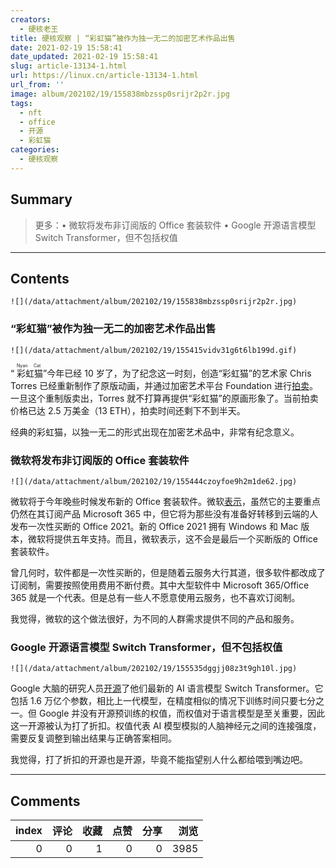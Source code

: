 ```yaml
---
creators:
  - 硬核老王
title: 硬核观察 | “彩虹猫”被作为独一无二的加密艺术作品出售
date: 2021-02-19 15:58:41
date_updated: 2021-02-19 15:58:41
slug: article-13134-1.html
url: https://linux.cn/article-13134-1.html
url_from: ''
image: album/202102/19/155838mbzssp0srijr2p2r.jpg
tags:
  - nft
  - office
  - 开源
  - 彩虹猫
categories:
  - 硬核观察
---
```


## Summary

> 更多：• 微软将发布非订阅版的 Office 套装软件 • Google 开源语言模型 Switch Transformer，但不包括权值

***

<!-- more -->

## Contents

`![](/data/attachment/album/202102/19/155838mbzssp0srijr2p2r.jpg)`

### “彩虹猫”被作为独一无二的加密艺术作品出售

`![](/data/attachment/album/202102/19/155415vidv31g6t6lb199d.gif)`

“<ruby> 彩虹猫 <rt>  Nyan Cat </rt></ruby>”今年已经 10 岁了，为了纪念这一时刻，创造“彩虹猫”的艺术家 Chris Torres 已经重新制作了原版动画，并通过加密艺术平台 Foundation 进行[拍卖](https://foundation.app/NyanCat/nyan-cat-219)。一旦这个重制版卖出，Torres 就不打算再提供“彩虹猫”的原画形象了。当前拍卖价格已达 2.5 万美金（13 ETH），拍卖时间还剩下不到半天。

经典的彩虹猫，以独一无二的形式出现在加密艺术品中，非常有纪念意义。

### 微软将发布非订阅版的 Office 套装软件

`![](/data/attachment/album/202102/19/155444czoyfoe9h2m1de62.jpg)`

微软将于今年晚些时候发布新的 Office 套装软件。微软[表示](https://www.cnet.com/news/new-version-of-microsoft-office-wont-require-you-to-pay-for-a-subscription/)，虽然它的主要重点仍然在其订阅产品 Microsoft 365 中，但它将为那些没有准备好转移到云端的人发布一次性买断的 Office 2021。新的 Office 2021 拥有 Windows 和 Mac 版本，微软将提供五年支持。而且，微软表示，这不会是最后一个买断版的 Office 套装软件。

曾几何时，软件都是一次性买断的，但是随着云服务大行其道，很多软件都改成了订阅制，需要按照使用费用不断付费。其中大型软件中 Microsoft 365/Office 365 就是一个代表。但是总有一些人不愿意使用云服务，也不喜欢订阅制。

我觉得，微软的这个做法很好，为不同的人群需求提供不同的产品和服务。 

### Google 开源语言模型 Switch Transformer，但不包括权值

`![](/data/attachment/album/202102/19/155535dggjj08z3t9gh10l.jpg)`

Google 大脑的研究人员[开源](https://www.infoq.com/news/2021/02/google-trillion-parameter-ai/)了他们最新的 AI 语言模型 Switch Transformer。它包括 1.6 万亿个参数，相比上一代模型，在精度相似的情况下训练时间只要七分之一。但 Google 并没有开源预训练的权值，而权值对于语言模型是至关重要，因此这一开源被认为打了折扣。权值代表 AI 模型模拟的人脑神经元之间的连接强度，需要反复调整到输出结果与正确答案相同。

我觉得，打了折扣的开源也是开源，毕竟不能指望别人什么都给喂到嘴边吧。

***

## Comments


|   index |   评论 |   收藏 |   点赞 |   分享 |   浏览 |
|--------:|-------:|-------:|-------:|-------:|-------:|
|       0 |      0 |      1 |      0 |      0 |   3985 |
